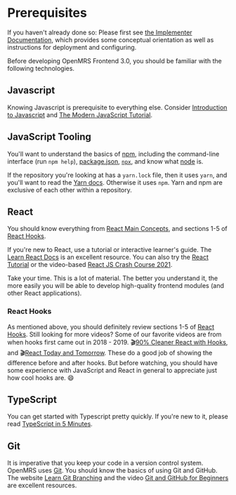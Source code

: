 # Prerequisites

If you haven't already done so: Please first see [the Implementer Documentation](https://wiki.openmrs.org/x/pQJiDQ), which provides some conceptual orientation as well as instructions for deployment and configuring.

Before developing OpenMRS Frontend 3.0, you should be familiar with the following technologies.

## Javascript

Knowing Javascript is prerequisite to everything else. Consider 
[Introduction to Javascript](https://www.codecademy.com/learn/introduction-to-javascript) and [The Modern JavaScript Tutorial](https://javascript.info/).

## JavaScript Tooling

You'll want to understand the basics of [npm](https://docs.npmjs.com/),
including the command-line interface (run `npm help`), [package.json](https://docs.npmjs.com/cli/v7/configuring-npm/package-json), [`npx`](https://docs.npmjs.com/cli/v7/commands/npx), and know what [node](https://www.w3schools.com/nodejs/) is.

If the repository you're looking at has a `yarn.lock` file, then it uses `yarn`,
and you'll want to read the [Yarn docs](https://classic.yarnpkg.com/en/docs/getting-started).
Otherwise it uses `npm`. Yarn and npm are exclusive of each other within a repository.

## React

You should know everything from [React Main Concepts](https://reactjs.org/docs/hello-world.html),
and sections 1-5 of [React Hooks](https://reactjs.org/docs/hooks-intro.html).

If you're new to React, use a tutorial or interactive learner's guide.
The [Learn React Docs](https://beta.reactjs.org/learn) is an excellent resource.
You can also try the
[React Tutorial](https://reactjs.org/tutorial/tutorial.html)
or the video-based [React JS Crash Course 2021](https://www.youtube.com/watch?v=w7ejDZ8SWv8).

Take your time. This is a lot of material. The better you understand it, the more
easily you will be able to develop high-quality frontend modules (and other React applications).

### React Hooks
As mentioned above, you should definitely review sections 1-5 of [React Hooks](https://reactjs.org/docs/hooks-intro.html). Still looking for more videos? Some of our favorite videos are from when hooks first came out in 2018 - 2019. :clapper:[90% Cleaner React with Hooks](https://www.youtube.com/watch?v=wXLf18DsV-I), and
:clapper:[React Today and Tomorrow](https://youtu.be/dpw9EHDh2bM?t=1047). These do a good job of showing the difference before and after hooks. But before watching, you should have some experience with JavaScript and React in general to appreciate just how cool hooks are. :smile:

## TypeScript

You can get started with Typescript pretty quickly. If you're new to it,
please read [TypeScript in 5 Minutes](https://www.typescriptlang.org/docs/handbook/typescript-in-5-minutes.html).

## Git

It is imperative that you keep your code in a version control system. OpenMRS uses
[Git](https://git-scm.com/). You should know the basics of using Git and GitHub.
The website [Learn Git Branching](https://learngitbranching.js.org/) and the video
[Git and GitHub for Beginners](https://www.youtube.com/watch?v=RGOj5yH7evk)
are excellent resources.
